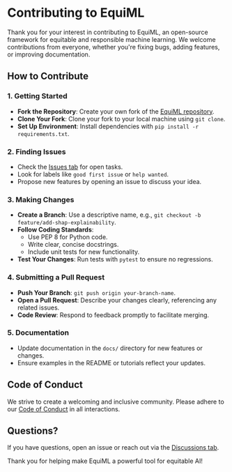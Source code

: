 # Contributing to EquiML

Thank you for your interest in contributing to EquiML, an open-source framework for equitable and responsible machine learning. We welcome contributions from everyone, whether you're fixing bugs, adding features, or improving documentation.

## How to Contribute

### 1. Getting Started
- **Fork the Repository**: Create your own fork of the [EquiML repository](https://github.com/mkupermann/EquiML).
- **Clone Your Fork**: Clone your fork to your local machine using `git clone`.
- **Set Up Environment**: Install dependencies with `pip install -r requirements.txt`.

### 2. Finding Issues
- Check the [Issues tab](https://github.com/mkupermann/EquiML/issues) for open tasks.
- Look for labels like `good first issue` or `help wanted`.
- Propose new features by opening an issue to discuss your idea.

### 3. Making Changes
- **Create a Branch**: Use a descriptive name, e.g., `git checkout -b feature/add-shap-explainability`.
- **Follow Coding Standards**:
  - Use PEP 8 for Python code.
  - Write clear, concise docstrings.
  - Include unit tests for new functionality.
- **Test Your Changes**: Run tests with `pytest` to ensure no regressions.

### 4. Submitting a Pull Request
- **Push Your Branch**: `git push origin your-branch-name`.
- **Open a Pull Request**: Describe your changes clearly, referencing any related issues.
- **Code Review**: Respond to feedback promptly to facilitate merging.

### 5. Documentation
- Update documentation in the `docs/` directory for new features or changes.
- Ensure examples in the README or tutorials reflect your updates.

## Code of Conduct
We strive to create a welcoming and inclusive community. Please adhere to our [Code of Conduct](CODE_OF_CONDUCT.md) in all interactions.

## Questions?
If you have questions, open an issue or reach out via the [Discussions tab](https://github.com/mkupermann/EquiML/discussions).

Thank you for helping make EquiML a powerful tool for equitable AI!